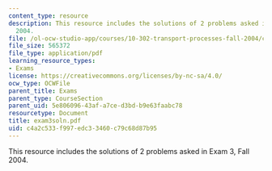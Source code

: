 ```yaml
---
content_type: resource
description: This resource includes the solutions of 2 problems asked in Exam 3, Fall
  2004.
file: /ol-ocw-studio-app/courses/10-302-transport-processes-fall-2004/c4a2c533f997edc33460c79c68d87b95_exam3soln.pdf
file_size: 565372
file_type: application/pdf
learning_resource_types:
- Exams
license: https://creativecommons.org/licenses/by-nc-sa/4.0/
ocw_type: OCWFile
parent_title: Exams
parent_type: CourseSection
parent_uid: 5e806096-43af-a7ce-d3bd-b9e63faabc78
resourcetype: Document
title: exam3soln.pdf
uid: c4a2c533-f997-edc3-3460-c79c68d87b95
---
```

This resource includes the solutions of 2 problems asked in Exam 3, Fall 2004.